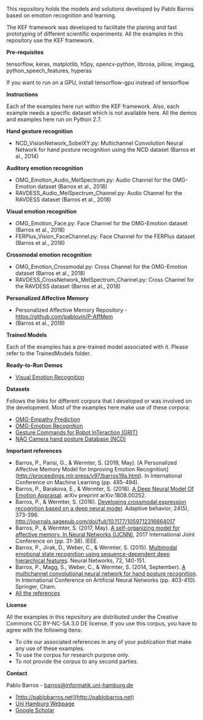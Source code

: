 This repository holds the models and solutions developed by Pablo Barros based on emotion recognition and learning.

The KEF framework was developed to facilitate the planing and fast prototyping of different scientific experiments. All the examples in this repository use the KEF framework.



**Pre-requisites**

tensorflow, keras, matplotlib, h5py, opencv-python, librosa, pillow, imgaug, python_speech_features, hyperas

If you want to run on a GPU, install tensorflow-gpu instead of tensorflow

**Instructions**

Each of the examples here run within the KEF framework. Also, each example needs a specific dataset which is not available here. All the demos and examples here run on Python 2.7.


**Hand gesture recognition**

- NCD_VisionNetwork_SobelXY.py: Multichannel Convolution Neural Network for hand posture recognition using the NCD dataset (Barros et al., 2014)

**Auditory emotion recognition**

- OMG_Emotion_Audio_MelSpectrum.py: Audio Channel for the OMG-Emotion dataset (Barros et al., 2018)
- RAVDESS_Audio_MelSpectrum_Channel.py: Audio Channel for the RAVDESS dataset (Barros et al., 2018)

**Visual emotion recognition**

- OMG_Emotion_Face.py: Face Channel for the OMG-Emotion dataset (Barros et al., 2018)
- FERPlus_Vision_FaceChannel.py: Face Channel for the FERPlus dataset (Barros et al., 2018)

**Crossmodal emotion recognition**

- OMG_Emotion_Crossmodal.py: Cross Channel for the OMG-Emotion dataset (Barros et al., 2018)
- RAVDESS_CrossNetwork_MelSpectrum_Channel.py: Cross Channel for the RAVDESS dataset (Barros et al., 2018)

**Personalized Affective Memory**
 - Personalized Affective Memory Repository - https://github.com/pablovin/P-AffMem
 - (Barros et al., 2019)



**Trained Models**

 Each of the examples has a pre-trained model associated with it. Please refer to the TrainedModels folder.



**Ready-to-Run Demos**

 - [Visual Emotion Recognition](https://github.com/knowledgetechnologyuhh/EmotionRecognitionBarros/tree/master/Demos/VisualEmotionRecognition)


**Datasets**

Follows the links for different corpora that I developed or was involved on the development. Most of the examples here make use of these corpora:

- [OMG-Empathy Prediction](https://www2.informatik.uni-hamburg.de/wtm/omgchallenges/omg_empathy.html)
- [OMG-Emotion Recognition](https://www2.informatik.uni-hamburg.de/wtm/omgchallenges/omg_emotion.html)
- [Gesture Commands for Robot InTeraction (GRIT)](https://www.inf.uni-hamburg.de/en/inst/ab/wtm/research/corpora.html)
- [NAO Camera hand posture Database (NCD)](https://www.inf.uni-hamburg.de/en/inst/ab/wtm/research/corpora.html)

**Important references**
- Barros, P., Parisi, G., & Wermter, S. (2019, May). [A Personalized Affective Memory Model for Improving Emotion Recognition] (http://proceedings.mlr.press/v97/barros19a.html). In International Conference on Machine Learning (pp. 485-494). 
 - Barros, P., Barakova, E., & Wermter, S. (2018). [A Deep Neural Model Of Emotion Appraisal](https://arxiv.org/abs/1808.00252). arXiv preprint arXiv:1808.00252.
 - Barros, P., & Wermter, S. (2016). [Developing crossmodal expression recognition based on a deep neural model](http://journals.sagepub.com/doi/abs/10.1177/1059712316664017). Adaptive behavior, 24(5), 373-396. http://journals.sagepub.com/doi/full/10.1177/1059712316664017
 - Barros, P., & Wermter, S. (2017, May). [A self-organizing model for affective memory. In Neural Networks (IJCNN)](https://www2.informatik.uni-hamburg.de/wtm/publications/2017/BW17/Barros-Affective_Memory_2017-Webpage.pdf), 2017 International Joint Conference on (pp. 31-38). IEEE.
 - Barros, P., Jirak, D., Weber, C., & Wermter, S. (2015). [Multimodal emotional state recognition using sequence-dependent deep hierarchical features](https://www.sciencedirect.com/science/article/pii/S0893608015001847). Neural Networks, 72, 140-151.
 - Barros, P., Magg, S., Weber, C., & Wermter, S. (2014, September). [A multichannel convolutional neural network for hand posture recognition](https://www2.informatik.uni-hamburg.de/wtm/ps/Barros_ICANN2014_CR.pdf). In International Conference on Artificial Neural Networks (pp. 403-410). Springer, Cham.
 - [All the references](https://scholar.google.com/citations?user=LU9tpkMAAAAJ)



**License**

All the examples in this repository are distributed under the Creative Commons CC BY-NC-SA 3.0 DE license. If you use this corpus, you have to agree with the following itens:

- To cite our associated references in any of your publication that make any use of these examples.
- To use the corpus for research purpose only.
- To not provide the corpus to any second parties.

**Contact**

Pablo Barros - barros@informatik.uni-hamburg.de

- [http://pablobarros.net](http://pablobarros.net)
- [Uni Hamburg Webpage](https://www.inf.uni-hamburg.de/en/inst/ab/wtm/people/barros.html)
- [Google Scholar](https://scholar.google.com/citations?user=LU9tpkMAAAAJ)

